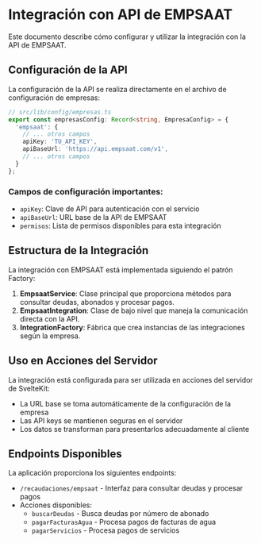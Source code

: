# Integración con API de EMPSAAT

Este documento describe cómo configurar y utilizar la integración con la API de EMPSAAT.

## Configuración de la API

La configuración de la API se realiza directamente en el archivo de configuración de empresas:

```typescript
// src/lib/config/empresas.ts
export const empresasConfig: Record<string, EmpresaConfig> = {
  'empsaat': {
    // ... otros campos
    apiKey: 'TU_API_KEY',
    apiBaseUrl: 'https://api.empsaat.com/v1',
    // ... otros campos
  }
};
```

### Campos de configuración importantes:

- `apiKey`: Clave de API para autenticación con el servicio
- `apiBaseUrl`: URL base de la API de EMPSAAT
- `permisos`: Lista de permisos disponibles para esta integración

## Estructura de la Integración

La integración con EMPSAAT está implementada siguiendo el patrón Factory:

1. **EmpsaatService**: Clase principal que proporciona métodos para consultar deudas, abonados y procesar pagos.
2. **EmpsaatIntegration**: Clase de bajo nivel que maneja la comunicación directa con la API.
3. **IntegrationFactory**: Fábrica que crea instancias de las integraciones según la empresa.

## Uso en Acciones del Servidor

La integración está configurada para ser utilizada en acciones del servidor de SvelteKit:

- La URL base se toma automáticamente de la configuración de la empresa
- Las API keys se mantienen seguras en el servidor
- Los datos se transforman para presentarlos adecuadamente al cliente

## Endpoints Disponibles

La aplicación proporciona los siguientes endpoints:

- `/recaudaciones/empsaat` - Interfaz para consultar deudas y procesar pagos
- Acciones disponibles:
  - `buscarDeudas` - Busca deudas por número de abonado
  - `pagarFacturasAgua` - Procesa pagos de facturas de agua
  - `pagarServicios` - Procesa pagos de servicios